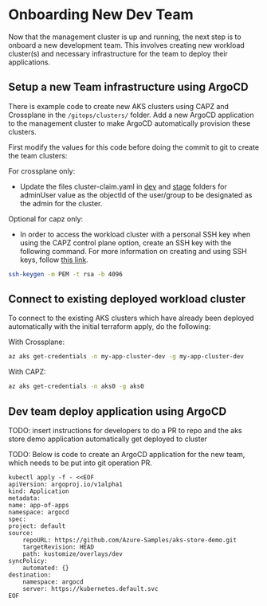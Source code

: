 # Onboarding New Dev Team

Now that the management cluster is up and running, the next step is to onboard a new development team. This involves creating new workload cluster(s) and necessary infrastructure for the team to deploy their applications.

## Setup a new Team infrastructure using ArgoCD

There is example code to create new AKS clusters using CAPZ and Crossplane in the `/gitops/clusters/` folder.  Add a new ArgoCD application to the management cluster to make ArgoCD automatically provision these clusters.

First modify the values for this code before doing the commit to git to create the team clusters:

For crossplane only:
- Update the files cluster-claim.yaml in [dev](./gitops/clusters/crossplane/clusters/my-app-cluster/dev/cluster-claim.yaml) and [stage](./gitops/clusters/crossplane/clusters/my-app-cluster/stage/cluster-claim.yaml) folders for adminUser value as the objectId of the user/group to be designated as the admin for the cluster.

Optional for capz only:
- In order to access the workload cluster with a personal SSH key when using the CAPZ control plane option, create an SSH key with the following command. For more information on creating and using SSH keys, follow [this link](https://learn.microsoft.com/en-us/azure/virtual-machines/linux/create-ssh-keys-detailed).

```bash
ssh-keygen -m PEM -t rsa -b 4096
```



## Connect to existing deployed workload cluster

To connect to the existing AKS clusters which have already been deployed automatically with the initial terraform apply, do the following:

With Crossplane:

```bash
az aks get-credentials -n my-app-cluster-dev -g my-app-cluster-dev
```

With CAPZ:

```bash
az aks get-credentials -n aks0 -g aks0
```

## Dev team deploy application using ArgoCD

TODO: insert instructions for developers to do a PR to repo and the aks store demo application automatically get deployed to cluster

TODO: Below is code to create an ArgoCD application for the new team, which needs to be put into git operation PR.

```kubectl
kubectl apply -f - <<EOF
apiVersion: argoproj.io/v1alpha1
kind: Application
metadata:
name: app-of-apps
namespace: argocd
spec:
project: default
source:    
    repoURL: https://github.com/Azure-Samples/aks-store-demo.git    
    targetRevision: HEAD
    path: kustomize/overlays/dev             
syncPolicy:
    automated: {}
destination:
    namespace: argocd
    server: https://kubernetes.default.svc
EOF
```
